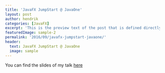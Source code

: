 ```yaml
---
title: 'JavaFX JumpStart @ JavaOne'
layout: post
author: hendrik
categories: [JavaFX]
excerpt: 'This is the preview text of the post that is defined directly in the header of the markdown file.'
featuredImage: sample-2
permalink: '2016/09/javafx-jumpstart-javaone/'
header:
  text: JavaFX JumpStart @ JavaOne
  image: sample
---
```

You can find the slides of my talk [here](http://www.slideshare.net/HendrikEbbers/javafx-jumpstart-javaone-2016)
